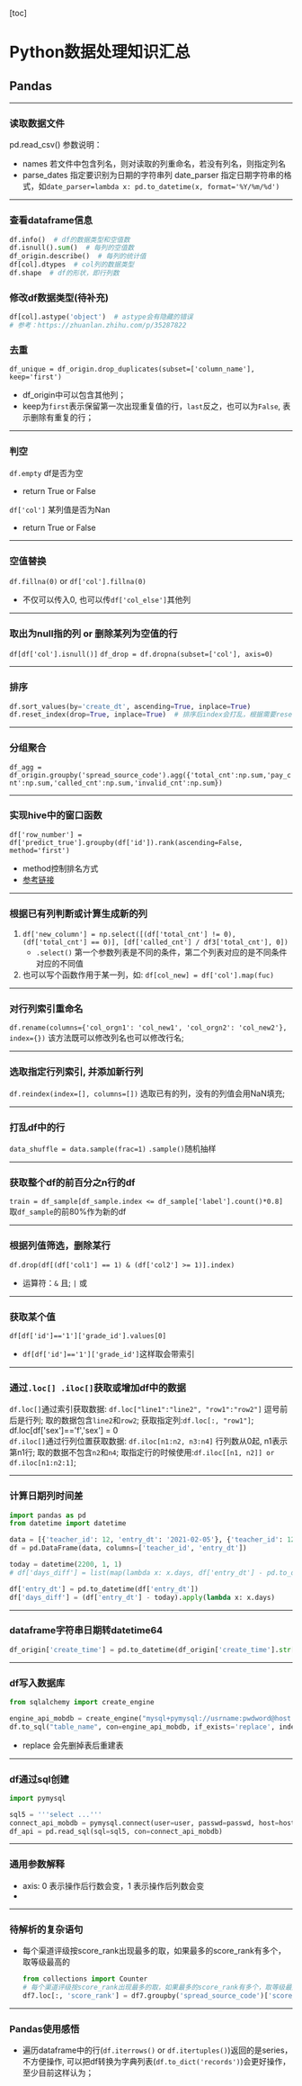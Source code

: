 [toc]

# Python数据处理知识汇总

## Pandas

---

### 读取数据文件

pd.read_csv() 参数说明：<br>
- names 若文件中包含列名，则对读取的列重命名，若没有列名，则指定列名
- parse_dates 指定要识别为日期的字符串列
  date_parser 指定日期字符串的格式，如`date_parser=lambda x: pd.to_datetime(x, format='%Y/%m/%d')`
---

### 查看dataframe信息
```python
df.info()  # df的数据类型和空值数
df.isnull().sum()  # 每列的空值数
df_origin.describe()  # 每列的统计值
df[col].dtypes  # col列的数据类型
df.shape  # df的形状，即行列数
```

### 修改df数据类型(待补充)
```python
df[col].astype('object')  # astype会有隐藏的错误
# 参考：https://zhuanlan.zhihu.com/p/35287822
```

### 去重

`df_unique = df_origin.drop_duplicates(subset=['column_name'], keep='first')`<br>
- df_origin中可以包含其他列；<br>
- keep为`first`表示保留第一次出现重复值的行，`last`反之，也可以为`False`, 表示删除有重复的行；<br>
---

### 判空
`df.empty`  df是否为空
- return True or False

`df['col']` 某列值是否为Nan
- return True or False

---

### 空值替换

`df.fillna(0)` or `df['col'].fillna(0)`
- 不仅可以传入0, 也可以传`df['col_else']`其他列

---

### 取出为null指的列 or 删除某列为空值的行

`df[df['col'].isnull()]`
`df_drop = df.dropna(subset=['col'], axis=0)`

--- 

### 排序
```python
df.sort_values(by='create_dt', ascending=True, inplace=True)
df.reset_index(drop=True, inplace=True)  # 排序后index会打乱，根据需要reset_index
```
---

### 分组聚合

`df_agg = df_origin.groupby('spread_source_code').agg({'total_cnt':np.sum,'pay_cnt':np.sum,'called_cnt':np.sum,'invalid_cnt':np.sum})`

---

### 实现hive中的窗口函数

`df['row_number'] = df['predict_true'].groupby(df['id']).rank(ascending=False, method='first')`
- method控制排名方式<br>
- [参考链接](https://www.jianshu.com/p/6ef54e943ad0)
---

### 根据已有列判断或计算生成新的列

1. `df['new_column'] = np.select([(df['total_cnt'] != 0), (df['total_cnt'] == 0)], [df['called_cnt'] / df3['total_cnt'], 0])`
    - `.select()` 第一个参数列表是不同的条件，第二个列表对应的是不同条件对应的不同值
2. 也可以写个函数作用于某一列，如: `df[col_new] = df['col'].map(fuc)`

---

### 对行列索引重命名

`df.rename(columns={'col_orgn1': 'col_new1', 'col_orgn2': 'col_new2'}, index={})` 该方法既可以修改列名也可以修改行名; <br>

---

### 选取指定行列索引, 并添加新行列

`df.reindex(index=[], columns=[])` 选取已有的列，没有的列值会用NaN填充; <br>

---

### 打乱df中的行

`data_shuffle = data.sample(frac=1)` `.sample()`随机抽样

---

### 获取整个df的前百分之n行的df

`train = df_sample[df_sample.index <= df_sample['label'].count()*0.8]` 取`df_sample`的前80%作为新的df

---


### 根据列值筛选，删除某行

`df.drop(df[(df['col1'] == 1) & (df['col2'] >= 1)].index)`
- 运算符：`&` 且; `|` 或

---

### 获取某个值

`df[df['id']=='1']['grade_id'].values[0]`
  - `df[df['id']=='1']['grade_id']`这样取会带索引

---

### 通过`.loc[] .iloc[]`获取或增加df中的数据

`df.loc[]`通过索引获取数据: `df.loc["line1":"line2", "row1":"row2"]` 逗号前后是行列; 取的数据包含`line2`和`row2`; 获取指定列:`df.loc[:, "row1"]`; 
df.loc[df['sex']=='f','sex'] = 0
<br>
`df.iloc[]`通过行列位置获取数据: `df.iloc[n1:n2, n3:n4]` 行列数从0起, n1表示第n1行; 取的数据不包含`n2`和`n4`; 取指定行的时候使用:`df.iloc[[n1, n2]] or df.iloc[n1:n2:1]`;

---

### 计算日期列时间差

```python
import pandas as pd
from datetime import datetime

data = [{'teacher_id': 12, 'entry_dt': '2021-02-05'}, {'teacher_id': 123, 'entry_dt': '2021-02-15'}]
df = pd.DataFrame(data, columns=['teacher_id', 'entry_dt'])

today = datetime(2200, 1, 1)
# df['days_diff'] = list(map(lambda x: x.days, df['entry_dt'] - pd.to_datetime('today')))

df['entry_dt'] = pd.to_datetime(df['entry_dt'])
df['days_diff'] = (df['entry_dt'] - today).apply(lambda x: x.days)
```

---

### dataframe字符串日期转datetime64
```python
df_origin['create_time'] = pd.to_datetime(df_origin['create_time'].str[:-2], format='%Y-%m-%d%H:%M:%S')  # 2021-02-2419:52:55.0
```

---

### df写入数据库

```python {.highlight=3-4}
from sqlalchemy import create_engine

engine_api_mobdb = create_engine("mysql+pymysql://usrname:pwdword@host:port/dbname?charset=utf8")
df.to_sql("table_name", con=engine_api_mobdb, if_exists='replace', index=False)
```
- replace 会先删掉表后重建表 
---

### df通过sql创建

```python {.line-numbers}
import pymysql

sql5 = '''select ...'''
connect_api_mobdb = pymysql.connect(user=user, passwd=passwd, host=host[3], port=port[3], db=db[3], charset='utf8')
df_api = pd.read_sql(sql=sql5, con=connect_api_mobdb)
```
---

### 通用参数解释

- axis: 0 表示操作后行数会变，1 表示操作后列数会变<br>
- 
---

### 待解析的复杂语句

- 每个渠道评级按score_rank出现最多的取，如果最多的score_rank有多个，取等级最高的<br>
  ```python
  from collections import Counter
  # 每个渠道评级按score_rank出现最多的取，如果最多的score_rank有多个，取等级最高的
  df7.loc[:, 'score_rank'] = df7.groupby('spread_source_code')['score_rank'].transform(lambda x: Counter(x).most_common(1)[0][0])
  ```
---

### Pandas使用感悟

- 遍历dataframe中的行(`df.iterrows()` or `df.itertuples()`)返回的是series，不方便操作, 可以把df转换为字典列表(`df.to_dict('records')`)会更好操作，至少目前这样认为；


